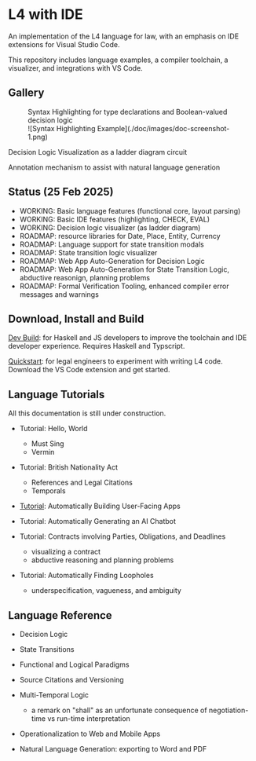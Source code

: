 # L4 with IDE

An implementation of the L4 language for law, with an emphasis on IDE extensions for Visual Studio Code.

This repository includes language examples, a compiler toolchain, a visualizer, and integrations with VS Code.

## Gallery

<figure>

<figcaption>Syntax Highlighting for type declarations and Boolean-valued decision logic</figcaption>
![Syntax Highlighting Example](./doc/images/doc-screenshot-1.png)
</figure>

Decision Logic Visualization as a ladder diagram circuit

Annotation mechanism to assist with natural language generation

## Status (25 Feb 2025)

- WORKING: Basic language features (functional core, layout parsing)
- WORKING: Basic IDE features (highlighting, CHECK, EVAL)
- WORKING: Decision logic visualizer (as ladder diagram)
- ROADMAP: resource libraries for Date, Place, Entity, Currency
- ROADMAP: Language support for state transition modals
- ROADMAP: State transition logic visualizer
- ROADMAP: Web App Auto-Generation for Decision Logic
- ROADMAP: Web App Auto-Generation for State Transition Logic, abductive reasonign, planning problems
- ROADMAP: Formal Verification Tooling, enhanced compiler error messages and warnings

## Download, Install and Build

[Dev Build](Dev.md): for Haskell and JS developers to improve the toolchain and IDE developer experience. Requires Haskell and Typscript.

[Quickstart](Quickstart.md): for legal engineers to experiment with writing L4 code. Download the VS Code extension and get started.

## Language Tutorials

All this documentation is still under construction.

- Tutorial: Hello, World

  - Must Sing
  - Vermin

- Tutorial: British Nationality Act

  - References and Legal Citations
  - Temporals

- [Tutorial](doc/apps.md): Automatically Building User-Facing Apps

- Tutorial: Automatically Generating an AI Chatbot

- Tutorial: Contracts involving Parties, Obligations, and Deadlines

  - visualizing a contract
  - abductive reasoning and planning problems

- Tutorial: Automatically Finding Loopholes
  - underspecification, vagueness, and ambiguity

## Language Reference

- Decision Logic

- State Transitions

- Functional and Logical Paradigms

- Source Citations and Versioning

- Multi-Temporal Logic

  - a remark on "shall" as an unfortunate consequence of negotiation-time vs run-time interpretation

- Operationalization to Web and Mobile Apps

- Natural Language Generation: exporting to Word and PDF
